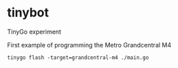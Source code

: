 # tinybot
TinyGo experiment



First example of programming the Metro Grandcentral M4

`tinygo flash -target=grandcentral-m4 ./main.go`